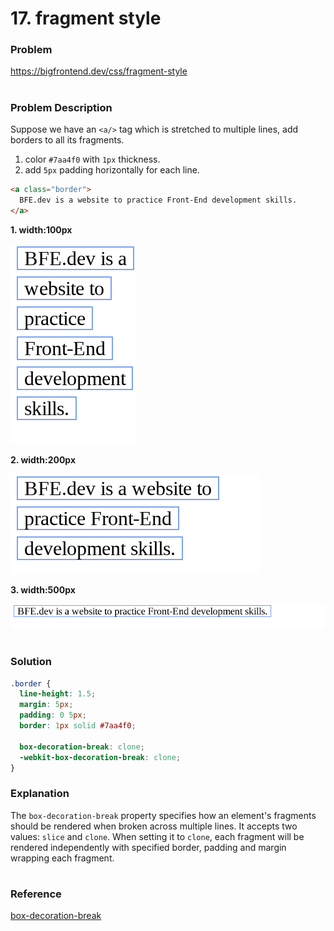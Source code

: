 # 17. fragment style

### Problem

https://bigfrontend.dev/css/fragment-style

#

### Problem Description

Suppose we have an `<a/>` tag which is stretched to multiple lines, add borders to all its fragments.

1. color `#7aa4f0` with `1px` thickness.
2. add `5px` padding horizontally for each line.

```html
<a class="border">
  BFE.dev is a website to practice Front-End development skills.
</a>
```

**1. width:100px**

<kbd>![result 1](result-1.png)</kbd>

**2. width:200px**

<kbd>![result 2](result-2.png)</kbd>

**3. width:500px**

<kbd>![result 3](result-3.png)</kbd>

#

### Solution

```css
.border {
  line-height: 1.5;
  margin: 5px;
  padding: 0 5px;
  border: 1px solid #7aa4f0;

  box-decoration-break: clone;
  -webkit-box-decoration-break: clone;
}
```

### Explanation

The `box-decoration-break` property specifies how an element's fragments should be rendered when broken across multiple lines. It accepts two values: `slice` and `clone`. When setting it to `clone`, each fragment will be rendered independently with specified border, padding and margin wrapping each fragment.

#

### Reference

[box-decoration-break](https://developer.mozilla.org/en-US/docs/Web/CSS/box-decoration-break)
